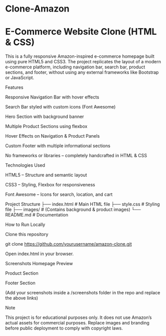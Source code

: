 # Clone-Amazon
# E-Commerce Website Clone (HTML & CSS)

This is a fully responsive Amazon-inspired e-commerce homepage built using pure HTML5 and CSS3. The project replicates the layout of a modern e-commerce platform, including navigation bar, search bar, product sections, and footer, without using any external frameworks like Bootstrap or JavaScript.

Features

Responsive Navigation Bar with hover effects

Search Bar styled with custom icons (Font Awesome)

Hero Section with background banner

Multiple Product Sections using flexbox

Hover Effects on Navigation & Product Panels

Custom Footer with multiple informational sections

No frameworks or libraries – completely handcrafted in HTML & CSS

Technologies Used

HTML5 – Structure and semantic layout

CSS3 – Styling, Flexbox for responsiveness

Font Awesome – Icons for search, location, and cart

Project Structure
├── index.html      # Main HTML file
├── style.css       # Styling file
├── images/         # (Contains background & product images)
└── README.md       # Documentation

How to Run Locally

Clone this repository

git clone https://github.com/yourusername/amazon-clone.git


Open index.html in your browser.

Screenshots
Homepage Preview

Product Section

Footer Section

(Add your screenshots inside a /screenshots folder in the repo and replace the above links)

Note

This project is for educational purposes only. It does not use Amazon’s actual assets for commercial purposes. Replace images and branding before public deployment to comply with copyright laws.
